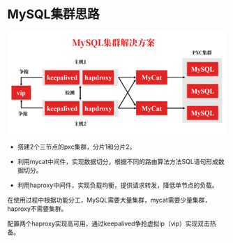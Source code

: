 # MySQL集群思路

![MySQL集群解决方案](../images/MySQL集群解决方案.PNG)

* 搭建2个三节点的pxc集群，分片1和分片2。

* 利用mycat中间件，实现数据切分，根据不同的路由算法方法SQL语句形成数据切分。
* 利用haproxy中间件，实现负载均衡，提供请求转发，降低单节点的负载。

在使用过程中根据功能分工，MySQL需要大量集群，mycat需要少量集群，haproxy不需要集群。

配置两个haproxy实现高可用，通过keepalived争抢虚拟ip（vip）实现双击热备。